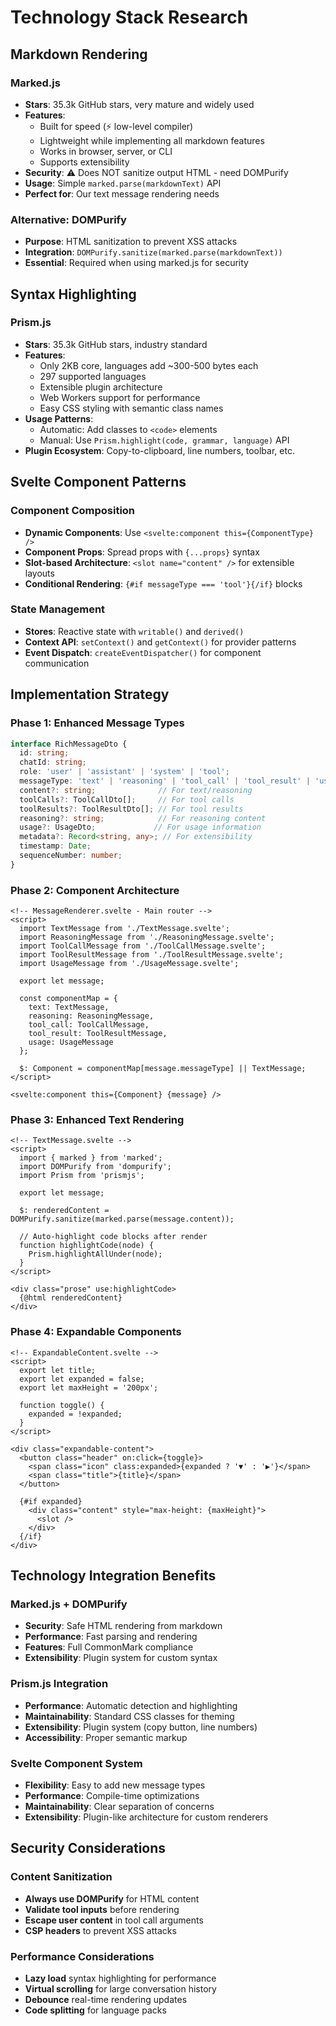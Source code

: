 # Technology Stack Research

## Markdown Rendering

### Marked.js
- **Stars**: 35.3k GitHub stars, very mature and widely used
- **Features**: 
  - Built for speed (⚡ low-level compiler)
  - Lightweight while implementing all markdown features
  - Works in browser, server, or CLI
  - Supports extensibility
- **Security**: ⚠️ Does NOT sanitize output HTML - need DOMPurify
- **Usage**: Simple `marked.parse(markdownText)` API
- **Perfect for**: Our text message rendering needs

### Alternative: DOMPurify
- **Purpose**: HTML sanitization to prevent XSS attacks
- **Integration**: `DOMPurify.sanitize(marked.parse(markdownText))`
- **Essential**: Required when using marked.js for security

## Syntax Highlighting

### Prism.js
- **Stars**: 35.3k GitHub stars, industry standard
- **Features**:
  - Only 2KB core, languages add ~300-500 bytes each
  - 297 supported languages
  - Extensible plugin architecture
  - Web Workers support for performance
  - Easy CSS styling with semantic class names
- **Usage Patterns**:
  - Automatic: Add classes to `<code>` elements
  - Manual: Use `Prism.highlight(code, grammar, language)` API
- **Plugin Ecosystem**: Copy-to-clipboard, line numbers, toolbar, etc.

## Svelte Component Patterns

### Component Composition
- **Dynamic Components**: Use `<svelte:component this={ComponentType} />`
- **Component Props**: Spread props with `{...props}` syntax
- **Slot-based Architecture**: `<slot name="content" />` for extensible layouts
- **Conditional Rendering**: `{#if messageType === 'tool'}{/if}` blocks

### State Management
- **Stores**: Reactive state with `writable()` and `derived()`
- **Context API**: `setContext()` and `getContext()` for provider patterns
- **Event Dispatch**: `createEventDispatcher()` for component communication

## Implementation Strategy

### Phase 1: Enhanced Message Types
```typescript
interface RichMessageDto {
  id: string;
  chatId: string;
  role: 'user' | 'assistant' | 'system' | 'tool';
  messageType: 'text' | 'reasoning' | 'tool_call' | 'tool_result' | 'usage';
  content?: string;              // For text/reasoning
  toolCalls?: ToolCallDto[];     // For tool calls
  toolResults?: ToolResultDto[]; // For tool results
  reasoning?: string;            // For reasoning content
  usage?: UsageDto;             // For usage information
  metadata?: Record<string, any>; // For extensibility
  timestamp: Date;
  sequenceNumber: number;
}
```

### Phase 2: Component Architecture
```svelte
<!-- MessageRenderer.svelte - Main router -->
<script>
  import TextMessage from './TextMessage.svelte';
  import ReasoningMessage from './ReasoningMessage.svelte';
  import ToolCallMessage from './ToolCallMessage.svelte';
  import ToolResultMessage from './ToolResultMessage.svelte';
  import UsageMessage from './UsageMessage.svelte';
  
  export let message;
  
  const componentMap = {
    text: TextMessage,
    reasoning: ReasoningMessage,
    tool_call: ToolCallMessage,
    tool_result: ToolResultMessage,
    usage: UsageMessage
  };
  
  $: Component = componentMap[message.messageType] || TextMessage;
</script>

<svelte:component this={Component} {message} />
```

### Phase 3: Enhanced Text Rendering
```svelte
<!-- TextMessage.svelte -->
<script>
  import { marked } from 'marked';
  import DOMPurify from 'dompurify';
  import Prism from 'prismjs';
  
  export let message;
  
  $: renderedContent = DOMPurify.sanitize(marked.parse(message.content));
  
  // Auto-highlight code blocks after render
  function highlightCode(node) {
    Prism.highlightAllUnder(node);
  }
</script>

<div class="prose" use:highlightCode>
  {@html renderedContent}
</div>
```

### Phase 4: Expandable Components
```svelte
<!-- ExpandableContent.svelte -->
<script>
  export let title;
  export let expanded = false;
  export let maxHeight = '200px';
  
  function toggle() {
    expanded = !expanded;
  }
</script>

<div class="expandable-content">
  <button class="header" on:click={toggle}>
    <span class="icon" class:expanded>{expanded ? '▼' : '▶'}</span>
    <span class="title">{title}</span>
  </button>
  
  {#if expanded}
    <div class="content" style="max-height: {maxHeight}">
      <slot />
    </div>
  {/if}
</div>
```

## Technology Integration Benefits

### Marked.js + DOMPurify
- **Security**: Safe HTML rendering from markdown
- **Performance**: Fast parsing and rendering
- **Features**: Full CommonMark compliance
- **Extensibility**: Plugin system for custom syntax

### Prism.js Integration
- **Performance**: Automatic detection and highlighting
- **Maintainability**: Standard CSS classes for theming
- **Extensibility**: Plugin system (copy button, line numbers)
- **Accessibility**: Proper semantic markup

### Svelte Component System
- **Flexibility**: Easy to add new message types
- **Performance**: Compile-time optimizations
- **Maintainability**: Clear separation of concerns
- **Extensibility**: Plugin-like architecture for custom renderers

## Security Considerations

### Content Sanitization
- **Always use DOMPurify** for HTML content
- **Validate tool inputs** before rendering
- **Escape user content** in tool call arguments
- **CSP headers** to prevent XSS attacks

### Performance Considerations
- **Lazy load** syntax highlighting for performance
- **Virtual scrolling** for large conversation history
- **Debounce** real-time rendering updates
- **Code splitting** for language packs
